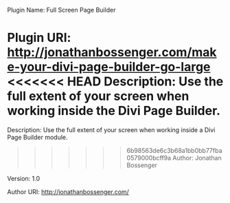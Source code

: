 Plugin Name: Full Screen Page Builder

Plugin URI: http://jonathanbossenger.com/make-your-divi-page-builder-go-large
<<<<<<< HEAD
Description: Use the full extent of your screen when working inside the Divi Page Builder.
=======

Description: Use the full extent of your screen when working inside a Divi Page Builder module.

>>>>>>> 6b98563de6c3b68a1bb0bb77fba0579000bcff9a
Author: Jonathan Bossenger

Version: 1.0

Author URI: http://jonathanbossenger.com/
